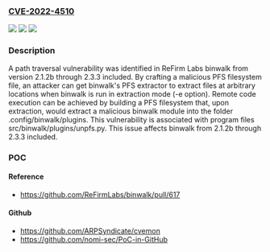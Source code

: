 ### [CVE-2022-4510](https://cve.mitre.org/cgi-bin/cvename.cgi?name=CVE-2022-4510)
![](https://img.shields.io/static/v1?label=Product&message=binwalk&color=blue)
![](https://img.shields.io/static/v1?label=Version&message=%3D%202.1.2b%20&color=brighgreen)
![](https://img.shields.io/static/v1?label=Vulnerability&message=CWE-22%20Improper%20Limitation%20of%20a%20Pathname%20to%20a%20Restricted%20Directory%20('Path%20Traversal')&color=brighgreen)

### Description

A path traversal vulnerability was identified in ReFirm Labs binwalk from version 2.1.2b through 2.3.3 included. By crafting a malicious PFS filesystem file, an attacker can get binwalk's PFS extractor to extract files at arbitrary locations when binwalk is run in extraction mode (-e option). Remote code execution can be achieved by building a PFS filesystem that, upon extraction, would extract a malicious binwalk module into the folder .config/binwalk/plugins. This vulnerability is associated with program files src/binwalk/plugins/unpfs.py. This issue affects binwalk from 2.1.2b through 2.3.3 included.

### POC

#### Reference
- https://github.com/ReFirmLabs/binwalk/pull/617

#### Github
- https://github.com/ARPSyndicate/cvemon
- https://github.com/nomi-sec/PoC-in-GitHub

